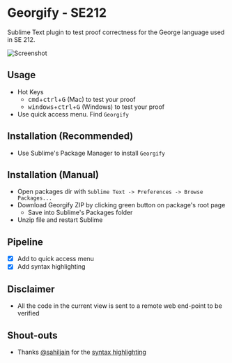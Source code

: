 Georgify - SE212
===============================

Sublime Text plugin to test proof correctness for the George language used in SE 212.


![Screenshot](https://i.gyazo.com/eb6c695ca168ffe0255a374efe4a461b.png)


## Usage
* Hot Keys
  * <kbd>cmd</kbd>+<kbd>ctrl</kbd>+<kbd>G</kbd> (Mac) to test your proof
  * <kbd>windows</kbd>+<kbd>ctrl</kbd>+<kbd>G</kbd> (Windows) to test your proof
* Use quick access menu. Find `Georgify` 

## Installation (Recommended)
* Use Sublime's Package Manager to install `Georgify`

## Installation (Manual)
* Open packages dir with `Sublime Text -> Preferences -> Browse Packages...`
* Download Georgify ZIP by clicking green button on package's root page
  * Save into Sublime's Packages folder
* Unzip file and restart Sublime

## Pipeline
- [x] Add to quick access menu
- [x] Add syntax highlighting

## Disclaimer
* All the code in the current view is sent to a remote web end-point to be verified

## Shout-outs
* Thanks [@sahiljain](https://github.com/sahiljain) for the [syntax highlighting](https://github.com/sahiljain/GeorgeSublimeSyntaxHighlighting)
